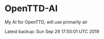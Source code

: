 # OpenTTD-AI
My AI for OpenTTD, will use primarily air

Latest backup: Sun Sep 29 17:50:01 UTC 2019
